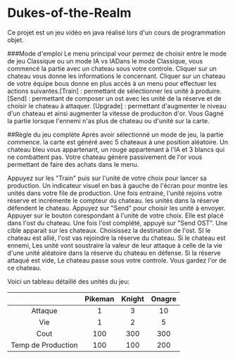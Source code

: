 # Dukes-of-the-Realm
Ce projet est un jeu vidéo en java réalisé lors d'un cours de programmation objet.


###Mode d'emploi
Le menu principal vour permez de choisir entre le mode de jeu Classique ou un 
mode IA vs IADans le mode Classique, vous commencé la partie avec un chateau 
sous votre controle. Cliquer sur un chateau vous donne les informations le concernant.
Cliquer sur un chateau de votre équipe bous donne en plus accès à un menu pour effectuer 
les actions suivantes.[Train] : permettant de sélectionner les unité à produire.
[Send] : permettant de composer un ost avec les unité de la réserve et de choisir 
le chateau à attaquer. [Upgrade] : permettant d'augmenter le niveau d'un chateau et ainsi 
augmenter la vitesse de produciton d'or.
Vous Gagné la partie lorsque l'ennemi n'as plus de chateau ou d'unité sur la carte.

##Règle du jeu complète
Après avoir sélectionné un mode de jeu, la partie commence. la carte est généré avec 5 
chateaux à une position aléatoire. Un chateau bleu vous appartenant, un rouge appartenant
à l'IA et 3 blancs qui ne combattent pas. Votre chateau génère passivement de l'or vous 
permettant de faire des achats dans le menu. 

Appuyez sur les "Train" puis sur l'unité de votre choix pour lancer sa production. 
Un indicateur visuel en bas à gauche de l'écran pour montre les unités dans votre 
file de production. Une fois entrainé, l'unité rejoins votre réserve et incrémente 
le compteur du chateau. les unités dans la réserve défendent le chateau. Appuyez 
sur "Send" pour choisir les unité à envoyer. Appuyer sur le bouton corespondant à 
l'unité de votre choix. Elle est placé dans l'ost du chateau. Une fois l'ost complété, 
appuyé sur "Send OST". Une cible apparait sur les chateaux. Choisissez la destination 
de l'ost. SI le chateau est allié, l'ost vas rejoindre la réserve du chateau. Si le 
chateau est ennemi, Les unité vont soustraire la valeur de leur attaque à celle de la 
vie d'une unité aléatoire dans la réserve du chateau en défense. Si la réserve attaqué
est vide, Le chateau passe sous votre controle. Vous gardez l'or de ce chateau. 

Voici un tableau détaillé des unités du jeu:

|                   | Pikeman       | Knight | Onagre  |
| :-----------:     |:-------------:| :-----:| :------:|
| Attaque           | 1             | 3      | 10      |
| Vie               | 1             | 2      | 5       |
| Cout              | 100           | 300    | 300     |
| Temp de Production| 100           | 100    | 200     | 